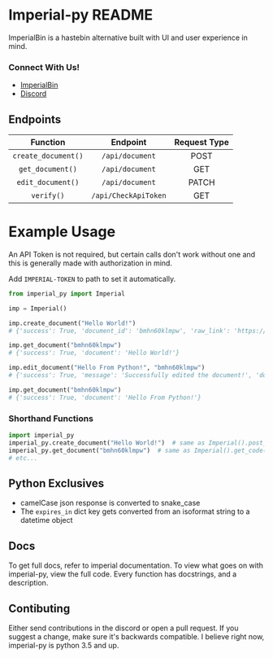
# Imperial-py README

ImperialBin is a hastebin alternative built with UI and user experience in mind.

### Connect With Us!

* [ImperialBin](https://Imperialb.in)
* [Discord](https://discord.gg/cTm85eW49D)

## Endpoints

|Function           |Endpoint            |Request Type|
|:----:             |:----:              |:----:      |
|`create_document()`|`/api/document`     |POST        |
|`get_document()`   |`/api/document`     |GET         |
|`edit_document()`  |`/api/document`     |PATCH       |
|`verify()`         |`/api/CheckApiToken`|GET         |

# Example Usage

An API Token is not required, but certain calls don't work without one and this is generally made with authorization in mind. 

Add `IMPERIAL-TOKEN` to path to set it automatically.

```python
from imperial_py import Imperial

imp = Imperial()

imp.create_document("Hello World!")
# {'success': True, 'document_id': 'bmhn60klmpw', 'raw_link': 'https://www.imperialb.in/r/bmhn60klmpw', 'formatted_link': 'https://www.imperialb.in/p/bmhn60klmpw', 'expires_in': datetime.datetime(2021, 1, 29, 18, 55, 37, 725000), 'instant_delete': False}

imp.get_document("bmhn60klmpw")
# {'success': True, 'document': 'Hello World!'}

imp.edit_document("Hello From Python!", "bmhn60klmpw")
# {'success': True, 'message': 'Successfully edited the document!', 'document_id': 'phqmaxastug', 'raw_link': 'https://www.imperialb.in/r/phqmaxastug', 'formatted_link': 'https://www.imperialb.in/p/phqmaxastug', 'expires_in': datetime.datetime(2021, 2, 13, 19, 30, 54, 839000), 'instant_delete': False}

imp.get_document("bmhn60klmpw")
# {'success': True, 'document': 'Hello From Python!'}

```

### Shorthand Functions
```python
import imperial_py
imperial_py.create_document("Hello World!")  # same as Imperial().post_code()
imperial_py.get_document("bmhn60klmpw")  # same as Imperial().get_code()
# etc...
```


## Python Exclusives
* camelCase json response is converted to snake_case
* The `expires_in` dict key gets converted from an isoformat string to a datetime object

## Docs 
To get full docs, refer to imperial documentation. To view what goes on with imperial-py, view the full code. Every function has docstrings, and a description.


## Contibuting
Either send contributions in the discord or open a pull request.  If you suggest a change, make sure it's backwards compatible. I believe right now, imperial-py is python 3.5 and up.
